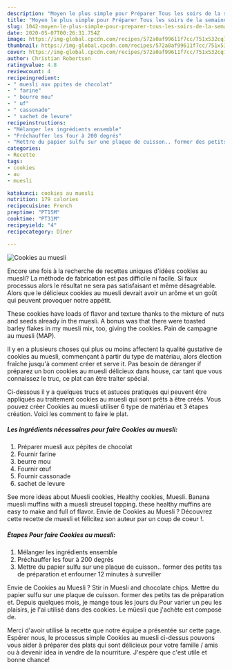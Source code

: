 ```yaml
---
description: "Moyen le plus simple pour Préparer Tous les soirs de la semaine Cookies au muesli"
title: "Moyen le plus simple pour Préparer Tous les soirs de la semaine Cookies au muesli"
slug: 1042-moyen-le-plus-simple-pour-preparer-tous-les-soirs-de-la-semaine-cookies-au-muesli
date: 2020-05-07T00:26:31.754Z
image: https://img-global.cpcdn.com/recipes/572a0af99611f7cc/751x532cq70/cookies-au-muesli-photo-principale-de-la-recette.jpg
thumbnail: https://img-global.cpcdn.com/recipes/572a0af99611f7cc/751x532cq70/cookies-au-muesli-photo-principale-de-la-recette.jpg
cover: https://img-global.cpcdn.com/recipes/572a0af99611f7cc/751x532cq70/cookies-au-muesli-photo-principale-de-la-recette.jpg
author: Christian Robertson
ratingvalue: 4.8
reviewcount: 4
recipeingredient:
- " muesli aux ppites de chocolat"
- " farine"
- " beurre mou"
- " uf"
- " cassonade"
- " sachet de levure"
recipeinstructions:
- "Mélanger les ingrédients ensemble"
- "Préchauffer les four à 200 degrés"
- "Mettre du papier sulfu sur une plaque de cuisson.. former des petits tas de préparation et enfourner 12 minutes à surveiller"
categories:
- Recette
tags:
- cookies
- au
- muesli

katakunci: cookies au muesli 
nutrition: 179 calories
recipecuisine: French
preptime: "PT15M"
cooktime: "PT31M"
recipeyield: "4"
recipecategory: Dîner

---
```



![Cookies au muesli](https://img-global.cpcdn.com/recipes/572a0af99611f7cc/751x532cq70/cookies-au-muesli-photo-principale-de-la-recette.jpg)

Encore une fois à la recherche de recettes uniques d'idées cookies au muesli? La méthode de fabrication est pas difficile ni facile. Si faux processus alors le résultat ne sera pas satisfaisant et même désagréable. Alors que le délicieux cookies au muesli devrait avoir un arôme et un goût qui peuvent provoquer notre appétit.

These cookies have loads of flavor and texture thanks to the mixture of nuts and seeds already in the muesli. A bonus was that there were toasted barley flakes in my muesli mix, too, giving the cookies. Pain de campagne au muesli (MAP).

Il y en a plusieurs choses qui plus ou moins affectent la qualité gustative de cookies au muesli, commençant à partir du type de matériau, alors élection fraîche jusqu'à comment créer et serve it. Pas besoin de déranger if préparez un bon cookies au muesli délicieux dans house, car tant que vous connaissez le truc, ce plat can être traiter spécial.


Ci-dessous il y a quelques trucs et astuces pratiques qui peuvent être appliqués au traitement cookies au muesli qui sont prêts à être créés. Vous pouvez créer Cookies au muesli utiliser 6 type de matériau et 3 étapes création. Voici les comment to faire le plat.

<!--inarticleads1-->

##### Les ingrédients nécessaires pour faire Cookies au muesli:

1. Préparer  muesli aux pépites de chocolat
1. Fournir  farine
1.   beurre mou
1. Fournir  œuf
1. Fournir  cassonade
1.   sachet de levure


See more ideas about Muesli cookies, Healthy cookies, Muesli. Banana muesli muffins with a muesli streusel topping. these healthy muffins are easy to make and full of flavor. Envie de Cookies au Muesli ? Découvrez cette recette de muesli et félicitez son auteur par un coup de coeur !. 

<!--inarticleads2-->

##### Étapes Pour faire Cookies au muesli:

1. Mélanger les ingrédients ensemble
1. Préchauffer les four à 200 degrés
1. Mettre du papier sulfu sur une plaque de cuisson.. former des petits tas de préparation et enfourner 12 minutes à surveiller


Envie de Cookies au Muesli ? Stir in Muesli and chocolate chips. Mettre du papier sulfu sur une plaque de cuisson. former des petits tas de préparation et. Depuis quelques mois, je mange tous les jours du Pour varier un peu les plaisirs, je l&#39;ai utilisé dans des cookies. Le müesli que j&#39;achète est composé de. 


Merci d'avoir utilisé la recette que notre équipe a présentée sur cette page. Espérer nous, le processus simple Cookies au muesli ci-dessus pouvons vous aider à préparer des plats qui sont délicieux pour votre famille / amis ou à devenir idea in vendre de la nourriture. J'espère que c'est utile et bonne chance!
